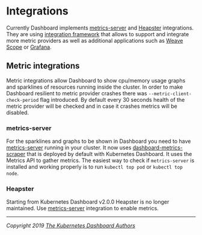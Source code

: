 # Integrations

Currently Dashboard implements [metrics-server](https://github.com/kubernetes-sigs/metrics-server) and [Heapster](https://github.com/kubernetes/heapster) integrations. They are using [integration framework](../../src/app/backend/integration/manager.go) that allows to support and integrate more metric providers as well as additional applications such as [Weave Scope](https://github.com/weaveworks/scope) or [Grafana](https://github.com/grafana/grafana).

## Metric integrations

Metric integrations allow Dashboard to show cpu/memory usage graphs and sparklines of resources running inside the cluster. In order to make Dashboard resilient to metric provider crashes there was `--metric-client-check-period` flag introduced. By default every 30 seconds health of the metric provider will be checked and in case it crashes metrics will be disabled.

### metrics-server

For the sparklines and graphs to be shown in Dashboard you need to have [metrics-server](https://github.com/kubernetes-sigs/metrics-server) running in your cluster. It now uses [dashboard-metrics-scraper](https://github.com/kubernetes-sigs/dashboard-metrics-scraper) that is deployed by default with Kubernetes Dashboard. It uses the Metrics API to gather metrics.
The easiest way to check if `metrics-server` is installed and working properly is to run `kubectl top pod` or `kubectl top node`.

### Heapster

Starting from Kubernetes Dashboard v2.0.0 Heapster is no longer maintained. Use [metrics-server](#metrics-server) integration to enable metrics.

----
_Copyright 2019 [The Kubernetes Dashboard Authors](https://github.com/ogsyoo/dashboard/v2/graphs/contributors)_
